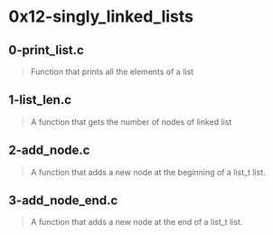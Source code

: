 # 0x12-singly_linked_lists

## 0-print_list.c
> Function that prints all the elements of a list

## 1-list_len.c
> A function that gets the number of nodes of linked list

## 2-add_node.c
> A function that adds a new node at the beginning of a list_t list.

## 3-add_node_end.c
> A function that adds a new node at the end of a list_t list.
